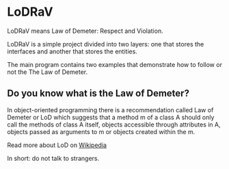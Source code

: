 # LoDRaV

LoDRaV means Law of Demeter: Respect and Violation.

LoDRaV is a simple project divided into two layers: one that stores the interfaces and another that stores the entities.

The main program contains two examples that demonstrate how to follow or not the The Law of Demeter.

## Do you know what is the Law of Demeter?

In object-oriented programming there is a recommendation called Law of Demeter or LoD which suggests that a method m of a class A should only call the methods of class A itself, objects accessible through attributes in A, objects passed as arguments to m or objects created within the m.

Read more about LoD on [Wikipedia](https://en.wikipedia.org/wiki/Law_of_Demeter)

In short: do not talk to strangers.
